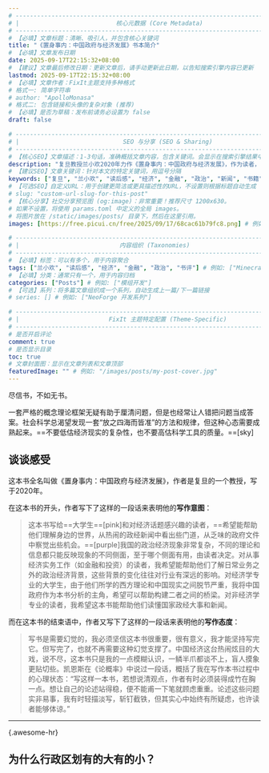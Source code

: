 ```yaml
---
# -------------------------------------------------------------------------------------
# |                           核心元数据 (Core Metadata)                            |
# -------------------------------------------------------------------------------------
# 【必填】文章标题：清晰、吸引人，并包含核心关键词
title: "《置身事内：中国政府与经济发展》书本简介"
# 【必填】文章发布日期
date: 2025-09-17T22:15:32+08:00
# 【建议】文章最后修改日期：更新文章后，请手动更新此日期，以告知搜索引擎内容已更新
lastmod: 2025-09-17T22:15:32+08:00
# 【必填】文章作者：FixIt主题支持多种格式
# 格式一: 简单字符串
# author: "ApolloMonasa"
# 格式二: 包含链接和头像的复杂对象 (推荐)
# 【必填】是否为草稿：发布前请务必设置为 false
draft: false

# -------------------------------------------------------------------------------------
# |                             SEO 与分享 (SEO & Sharing)                           |
# -------------------------------------------------------------------------------------
# 【核心SEO】文章描述：1-3句话，准确概括文章内容，包含关键词。会显示在搜索引擎结果中。
description: "复旦教授兰小欢2020年力作《置身事内：中国政府与经济发展》，作为读者，我写下了我的读后所感以及浅显思考，任何一个对经济、金融以及政治感兴趣的朋友都应该拜读此书。"
# 【建议SEO】文章关键词：针对本文的特定关键词，用逗号分隔
keywords: ["复旦", "兰小欢", "读后感", "经济", "金融", "政治", "新闻", "书籍", "书评", "ApolloMonasa", "金融+计算机"]
# 【可选SEO】自定义URL：用于创建更简洁或更具描述性的URL，不设置则根据标题自动生成
# slug: "custom-url-slug-for-this-post"
# 【核心分享】社交分享预览图 (og:image)：非常重要！推荐尺寸 1200x630。
# 如果不设置，将使用 params.toml 中定义的全局 images。
# 将图片放在 /static/images/posts/ 目录下，然后在这里引用。
images: [https://free.picui.cn/free/2025/09/17/68cac61b79fc8.png] # 例如: ["/images/posts/my-post-banner.png"]

# -------------------------------------------------------------------------------------
# |                            内容组织 (Taxonomies)                               |
# -------------------------------------------------------------------------------------
# 【必填】标签：可以有多个，用于内容聚合
tags: ["兰小欢", "读后感", "经济", "金融", "政治", "书评"] # 例如: ["Minecraft", "教程"]
# 【必填】分类：通常只有一个，用于内容归档
categories: ["Posts"] # 例如: ["模组开发"]
# 【可选】系列：将多篇文章组织成一个系列，自动生成上一篇/下一篇链接
# series: [] # 例如: ["NeoForge 开发系列"]

# -------------------------------------------------------------------------------------
# |                         FixIt 主题特定配置 (Theme-Specific)                     |
# -------------------------------------------------------------------------------------
# 是否开启评论
comment: true
# 是否显示目录
toc: true
# 文章封面图：显示在文章列表和文章顶部
featuredImage: "" # 例如: "/images/posts/my-post-cover.jpg"
---
```


<!--more-->

尽信书，不如无书。

一套严格的概念理论框架无疑有助于厘清问题，但是也经常让人错把问题当成答案。社会科学总渴望发现一套“放之四海而皆准”的方法和规律，但这种心态需要成熟起来。==不要低估经济现实的复杂性，也不要高估科学工具的质量。==[sky]

<!--more-->

## 谈谈感受

这本书全名叫做《置身事内：中国政府与经济发展》，作者是复旦的一个教授，写于2020年。


在这本书的开头，作者写下了这样的一段话来表明他的**写作意图**：
> 这本书写给==大学生==[pink]和对经济话题感兴趣的读者，==希望能帮助他们理解身边的世界，从热闹的政经新闻中看出些门道，从乏味的政府文件中察觉出些机会。==[purple]我国的政治经济现象非常复杂，不同的理论和信息都只能反映现象的不同侧面，至于哪个侧面有用，由读者决定。对从事经济实务工作（如金融和投资）的读者，我希望能帮助他们了解日常业务之外的政治经济背景，这些背景的变化往往对行业有深远的影响。对经济学专业的大学生，由于他们所学的西方理论和中国现实之间脱节严重，我将中国政府作为本书分析的主角，希望可以帮助构建二者之间的桥梁。对非经济学专业的读者，我希望这本书能帮助他们读懂国家政经大事和新闻。

而在这本书的结束语中，作者又写下了这样的一段话来表明他的**写作态度**：
> 写书是需要幻觉的，我必须坚信这本书很重要，很有意义，我才能坚持写完它。但写完了，也就不再需要这种幻觉支撑了。中国经济这台热闹炫目的大戏，说不尽，这本书只是我的一点模糊认识，一鳞半爪都谈不上，盲人摸象更贴切些。凯恩斯在《论概率》中说过一段话，概括了我在写作本书过程中的心理状态：“写这样一本书，若想说清观点，作者有时必须装得成竹在胸一点。想让自己的论述站得稳，便不能甫一下笔就顾虑重重。论述这些问题实非易事，我有时轻描淡写，斩钉截铁，但其实心中始终有所疑虑，也许读者能够体谅。”

---
{.awesome-hr}

## 为什么行政区划有的大有的小？
